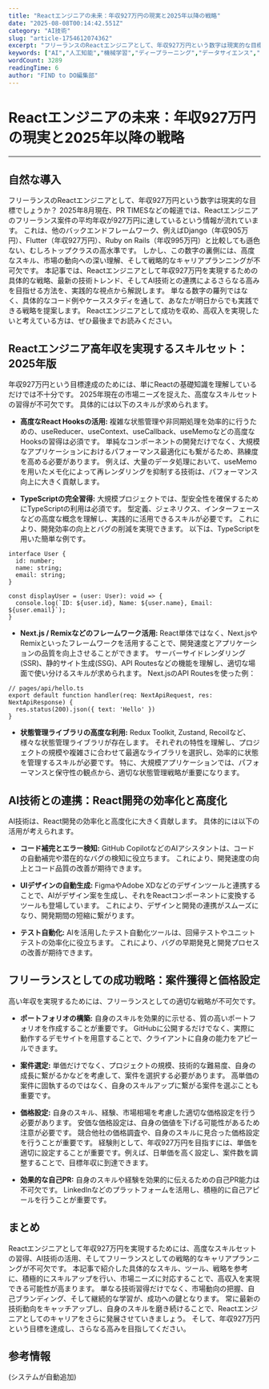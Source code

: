 ```yaml
---
title: "Reactエンジニアの未来：年収927万円の現実と2025年以降の戦略"
date: "2025-08-08T00:14:42.551Z"
category: "AI技術"
slug: "article-1754612074362"
excerpt: "フリーランスのReactエンジニアとして、年収927万円という数字は現実的な目標でしょうか？  2025年8月現在、PR TIMESなどの報道では、Reactエンジニアのフリーランス案件の平均年収が927万円に達しているという情報が流れています。  これは、他のバックエンドフレームワーク、例えばDj..."
keywords: ["AI","人工知能","機械学習","ディープラーニング","データサイエンス","Reactエンジニアの未来：年収927万円の現実と2025年以降の戦略"]
wordCount: 3289
readingTime: 6
author: "FIND to DO編集部"
---
```


# Reactエンジニアの未来：年収927万円の現実と2025年以降の戦略

---

## 自然な導入

フリーランスのReactエンジニアとして、年収927万円という数字は現実的な目標でしょうか？  2025年8月現在、PR TIMESなどの報道では、Reactエンジニアのフリーランス案件の平均年収が927万円に達しているという情報が流れています。  これは、他のバックエンドフレームワーク、例えばDjango（年収905万円）、Flutter（年収927万円）、Ruby on Rails（年収995万円）と比較しても遜色ない、むしろトップクラスの高水準です。  しかし、この数字の裏側には、高度なスキル、市場の動向への深い理解、そして戦略的なキャリアプランニングが不可欠です。  本記事では、Reactエンジニアとして年収927万円を実現するための具体的な戦略、最新の技術トレンド、そしてAI技術との連携によるさらなる高みを目指せる方法を、実践的な視点から解説します。  単なる数字の羅列ではなく、具体的なコード例やケーススタディを通して、あなたが明日からでも実践できる戦略を提案します。  Reactエンジニアとして成功を収め、高収入を実現したいと考えている方は、ぜひ最後までお読みください。


## Reactエンジニア高年収を実現するスキルセット：2025年版

年収927万円という目標達成のためには、単にReactの基礎知識を理解しているだけでは不十分です。  2025年現在の市場ニーズを捉えた、高度なスキルセットの習得が不可欠です。  具体的には以下のスキルが求められます。

* **高度なReact Hooksの活用:**  複雑な状態管理や非同期処理を効率的に行うための、useReducer、useContext、useCallback、useMemoなどの高度なHooksの習得は必須です。  単純なコンポーネントの開発だけでなく、大規模なアプリケーションにおけるパフォーマンス最適化にも繋がるため、熟練度を高める必要があります。  例えば、大量のデータ処理において、useMemoを用いたメモ化によって再レンダリングを抑制する技術は、パフォーマンス向上に大きく貢献します。

* **TypeScriptの完全習得:**  大規模プロジェクトでは、型安全性を確保するためにTypeScriptの利用は必須です。  型定義、ジェネリクス、インターフェースなどの高度な概念を理解し、実践的に活用できるスキルが必要です。  これにより、開発効率の向上とバグの削減を実現できます。  以下は、TypeScriptを用いた簡単な例です。

```
interface User {
  id: number;
  name: string;
  email: string;
}

const displayUser = (user: User): void => {
  console.log(`ID: ${user.id}, Name: ${user.name}, Email: ${user.email}`);
}
```

* **Next.js / Remixなどのフレームワーク活用:**  React単体ではなく、Next.jsやRemixといったフレームワークを活用することで、開発速度とアプリケーションの品質を向上させることができます。  サーバーサイドレンダリング(SSR)、静的サイト生成(SSG)、API Routesなどの機能を理解し、適切な場面で使い分けるスキルが求められます。  Next.jsのAPI Routesを使った例：

```
// pages/api/hello.ts
export default function handler(req: NextApiRequest, res: NextApiResponse) {
  res.status(200).json({ text: 'Hello' })
}
```

* **状態管理ライブラリの高度な利用:**  Redux Toolkit, Zustand, Recoilなど、様々な状態管理ライブラリが存在します。  それぞれの特性を理解し、プロジェクトの規模や複雑さに合わせて最適なライブラリを選択し、効率的に状態を管理するスキルが必要です。  特に、大規模アプリケーションでは、パフォーマンスと保守性の観点から、適切な状態管理戦略が重要になります。


## AI技術との連携：React開発の効率化と高度化

AI技術は、React開発の効率化と高度化に大きく貢献します。  具体的には以下の活用が考えられます。

* **コード補完とエラー検知:**  GitHub CopilotなどのAIアシスタントは、コードの自動補完や潜在的なバグの検知に役立ちます。  これにより、開発速度の向上とコード品質の改善が期待できます。

* **UIデザインの自動生成:**  FigmaやAdobe XDなどのデザインツールと連携することで、AIがデザイン案を生成し、それをReactコンポーネントに変換するツールも登場しています。  これにより、デザインと開発の連携がスムーズになり、開発期間の短縮に繋がります。

* **テスト自動化:**  AIを活用したテスト自動化ツールは、回帰テストやユニットテストの効率化に役立ちます。  これにより、バグの早期発見と開発プロセスの改善が期待できます。


## フリーランスとしての成功戦略：案件獲得と価格設定

高い年収を実現するためには、フリーランスとしての適切な戦略が不可欠です。

* **ポートフォリオの構築:**  自身のスキルを効果的に示せる、質の高いポートフォリオを作成することが重要です。  GitHubに公開するだけでなく、実際に動作するデモサイトを用意することで、クライアントに自身の能力をアピールできます。

* **案件選定:**  単価だけでなく、プロジェクトの規模、技術的な難易度、自身の成長に繋がるかなどを考慮して、案件を選択する必要があります。  高単価の案件に固執するのではなく、自身のスキルアップに繋がる案件を選ぶことも重要です。

* **価格設定:**  自身のスキル、経験、市場相場を考慮した適切な価格設定を行う必要があります。  安価な価格設定は、自身の価値を下げる可能性があるため注意が必要です。  競合他社の価格調査や、自身のスキルに見合った価格設定を行うことが重要です。  経験則として、年収927万円を目指すには、単価を適切に設定することが重要です。例えば、日単価を高く設定し、案件数を調整することで、目標年収に到達できます。

* **効果的な自己PR:**  自身のスキルや経験を効果的に伝えるための自己PR能力は不可欠です。  LinkedInなどのプラットフォームを活用し、積極的に自己アピールを行うことが重要です。


## まとめ

Reactエンジニアとして年収927万円を実現するためには、高度なスキルセットの習得、AI技術の活用、そしてフリーランスとしての戦略的なキャリアプランニングが不可欠です。  本記事で紹介した具体的なスキル、ツール、戦略を参考に、積極的にスキルアップを行い、市場ニーズに対応することで、高収入を実現できる可能性が高まります。  単なる技術習得だけでなく、市場動向の把握、自己ブランディング、そして継続的な学習が、成功への鍵となります。  常に最新の技術動向をキャッチアップし、自身のスキルを磨き続けることで、Reactエンジニアとしてのキャリアをさらに発展させていきましょう。  そして、年収927万円という目標を達成し、さらなる高みを目指してください。


## 参考情報
(システムが自動追加)
